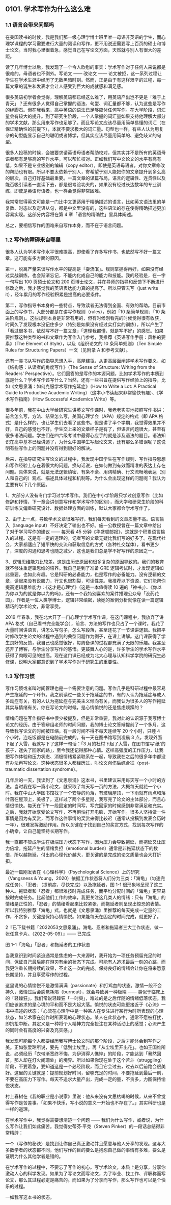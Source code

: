 ## 0101. 学术写作为什么这么难

### 1.1 语言会带来问题吗

在美国读书的时候，我是我们那一级心理学博士班里唯一母语非英语的学生，而心理学课程的学习需要进行大量的阅读和写作，更不用说还需要写上百页的硕士和博士论文。当时我心里很着急，感觉自己在写论文方面，天然就与别人有很大的差距。

读了几年博士以后，我发现了一个令人欣慰的事实：学术写作对于任何人来说都是很难的，母语者也不例外。写论文 —— 改论文 —— 论文被拒，这一系列过程让学生在学术生涯中经历了无数黑暗时刻。然而，正是由于有这样艰辛的过程，每一篇文章的诞生和发表才会让人感受到巨大的成就感和满足感。

很多英语初学者会觉得，理解英语都已经这么难了，用英语产出岂不更是「难于上青天」？还有很多人觉得自己掌握的语法、句型、词汇量都不够，认为这些是写作的绊脚石。但在我看来，高中英语的语法已足够应付任何写作。在大学阶段，词汇量会有较大的提升。到了研究生阶段，一个人掌握的词汇量如果支持他理解大部分的学术文献，那么用来写作也足够了。而且写论文应该尽量用简单易懂的词汇（在保证精确性的前提下），本就不要求极大的词汇量。句型也一样，有些人认为用复杂的句型能显示自己的聪明或者博学，但其实应该尽量用简单的、避免歧义的句型。

很多人投稿的时候，会被要求请英语母语者帮助校对，但其实并不是所有的英语母语者都有足够高的写作水平，可以帮忙校对。正如我们写中文论文的水平有高有低，如果不是专业级别的编辑（copy editor），即使是英语母语者，对你文章修改的帮助也有限。所以不要太依赖于别人，寄希望于别人能把你的文章提升到多么高的层次，自己打好基础最重要。一篇文章的谋篇布局，语言的逻辑性、连贯性以及能否吸引读者一直读下去，都是很考验功夫的，如果没有经过长达数年的专业训练，即使是英语母语者，也一样会觉得非常困难。

我常常觉得英文可能是一门比中文更适用于精确描述的语言，比如英文语法里的单复数、时态以及定语从句，都是中文里没有的，这些语法的存在使得精确描述更加容易实现。这部分内容将在第 4 章「语言的精确性」里具体阐述。

总之，要相信写作的困难来自写作本身，而不在于语言问题。

### 1.2 写作的障碍来自哪里

很多人认为学术写作水平很难提高，即使看了许多写作书，也依然写不好一篇文章。这可能有多方面的原因。

第一，脱离产量来谈写作水平的提高是「耍流氓」。规则掌握得再好，如果没有经过实战训练，也会渐渐忘记，不能内化成自己的能力和技能。我的经验是，在一字一句写出 100 页硕士论文和 200 页博士论文，并在导师的指导和反馈下不断进行修改之后，我才感觉我的英语表达能力真的提高了。所以只管去写（just write it），经年累月的写作经验积累是提高的必要条件。

第二，写作指导书本身的一些特点，导致读者无法得到全面、有效的帮助。目前市面上的写作书，大部分都是在讲写作规则（rules），例如「10 条简单规则」「10 条进阶规则」。这些规则本身是非常有用的，但有时候刚看完的时候觉得很有收获，时间久了发现根本没记住多少（特别是如果没有经过实打实的训练），所以产生了「看过很多书，依然写不好一篇文章」「道理我都懂，就是写不好」的感觉。如果要推荐这种类型的书和文章作为写作入门参考，我推荐《英语写作手册：风格的要素》（The Element of Style），以及《组织论文的 10 条简单规则》（Ten Simple Rules for Structuring Papers）一文（见附录 A 和参考文献）。

还有一类书从写作的指导思想入手，高屋建瓴，从更高层面阐述学术写作要义，如《结构感：从读者的角度写作》（The Sense of Structure: Writing from the Readers' Perspective）。它们回答的是写作的本源问题，比如学术写作的本质到底是什么？学术写作该写什么？当然，还有一些书旨在提供写作经验上的指导，比如《文思泉涌：如何克服学术写作拖延症》（How to Write a Lot: A Practical Guide to Productive Academic Writing）（这本小书读起来非常愉快有趣）、《学术写作指南》（How Successful Academics Write）等。

很多年前，我在中山大学给研究生讲英文写作课时，我老老实实地按照写作书讲：前言怎么写，方法、结果怎么写，美国心理学会（APA）规定的格式（即 APA 格式）是什么样的，也让学生们去看了这些书。但是讲了半个学期，我觉得效果并不好，自己的感觉也不好。学生交上来的文章样子是有了，但语言问题很大，甚至有很多语法问题。学生们在四六级考试中最得心应手的就是涉及语法的题目。语法知识在高中基本已经讲透了，为什么中国学生写起论文来，还有那么多错误呢？这说明有些写作上的问题并没有得到很好的解决。

后来，在指导研究生写论文的过程中，我发现中国学生在写作规则、写作指导思想和写作经验上存在着很大的问题，换句话说，在如何做到有效而精准的表达上存在问题。具体来说，就是无法逻辑缜密、有条不紊、用词精确、行文流畅地表达（别人和自己的）观点、描述具体过程和机制等。为什么会出现这样的问题呢？我认为主要有以下几个原因。

1、大部分人没有专门学习过学术写作。我们在中小学阶段只学过创意写作（比如修辞和抒情，下一章会讲创意写作和学术写作的区别），而大学和研究生阶段的科研训练又偏重研究设计、数据处理方面的训练，默认大家都会学术写作了。

2、由于上一点，导致学术文章很难写好，我们每天看到的文章质量不高。语言输入（language input）不好决定了输出也不好。施一公教授曾在一篇文章中给出了对于学习写作的建议 —— 每天看 45 分钟《华盛顿邮报》，这就是个积累语言输入的过程。这是有一定的道理的，记者写的文章无疑比我们写的好多了。在现代社会，大家都适应了短平快的交流和获取信息的方式（各种社交媒体），看书更少了，深度的沟通和思考也随之减少，这也是我们总是学不好写作的原因之一。

3、逻辑思维能力比较差。这是由历史原因和很多复杂的原因导致的。我们的教育就不够注重逻辑思维的培养。我自己是到了准备 GRE 逻辑考试时，才发现逻辑如此重要，也如此有趣。它是科研的必备能力，也是写作的必备能力。没有逻辑的文章，读起来没有说服力，行文也很割裂，可读性差。我推荐以下资源，它们能帮你提高逻辑思维能力：《这才是心理学》（这是一本值得读 10 遍的「神书」）、《你以为你以为的就是你以为的吗》，还有一个我特别喜欢的案件推理公众号「没药花园」，作者是一位人类学博士，逻辑非常缜密，读她的案例分析就像在读一篇逻辑精巧的学术论文，非常享受。

2019 年春季，我在北大开了一门心理学学术写作课。在这门课程中，我放弃了讲 APA 格式（自己看书完全能学会），前言、方法的写作也只占了一个课时。我花了大量时间讲语言，讲怎么写句子，怎么写段落，甚至还花了一节课讲逻辑。我把平时修改学生论文的过程中遇到的典型问题作为例子，在课上讲解。这门课获得了学生良好的反馈，我自己也感觉很好，每周备课的过程都充满了无限的乐趣。我甚至还开了博客，与学生分享写作的感悟。更鼓舞人心的是，许多学生的学术写作水平获得了肉眼可见的提高。现在这门课已经成为北大心理与认知科学学院的研究生必修课，说明大家都意识到了学术写作对于研究生的重要性。

### 1.3 写作习惯

写作习惯或者叫时间管理也是一个需要注意的问题。写作几乎是科研过程中最容易产生拖延的一个环节。我之前读过一些关于拖延症的书，有的人认为拖延症与成人多动症有关，有的人认为拖延症与完美主义倾向有关，而我认为很多人的写作拖延其实与情绪有关。你在写论文的时候，是心情愉悦的还是焦虑烦躁的？

情绪问题在写作指导书中很少被提及，但是非常重要。我对此的认识源于我写博士论文的经历。由于答辩组老师的时间问题，我的博士论文答辩提前了一个多月，这导致我写论文的时间被压缩，有一段时间不得不每天连续写 20 个小时，只睡 4 个小时，连吃饭都是在电脑前完成的。有一天在图书馆写到凌晨 3 点，发现外面下起了大雪，我就写下了这样一句话：「3 月的杜村下起了大雪，在图书馆写‘纸'的孩子，迷失了回家的路」，至今我还记得那种心情。这样高强度的工作压力，让我把写作体验和压力状态、消极情绪紧紧联系在一起，导致我在之后的很多年中都没有办法再写论文。这种状态很多人都经历过，叫论文创伤后综合征（post-traumatic dissertation syndrome）。

几年后的一天，我读到了《文思泉涌》这本书，书里建议采用每天写一个小时的方法。当时我在写一篇小论文，就采取了每天写一页的方法，大概每天就花一个小时。我在中山大学图书馆找了一个安静的角落，有玻璃屋顶，一下雨就有雨点和落叶落在屋顶上，美极了。这样过了两个多星期，我写完了论文的主体部分，而且心情很愉快。每天在下午一段固定的时间写，写完回家的时候感到非常满足和充实。之后，我就开始享受论文写作，不再惧怕打开电脑，开始写作。很多人坚持做一件事情是因为有奖赏，而写作这件事情的奖赏来得比较迟（通常从投稿到发表会历时一年），很难发挥激励作用。所以关键在于找到自己的奖赏方式，找到每次写作的小确幸，让自己能坚持长期写作。

我一直都不赞成学生在极端压力状态下写作，因为压力会导致拖延，而拖延又让压力倍增。拖延产生的情绪负担（emotional burden）通常是非拖延状态下的数倍，所以越拖延，付出的心理代价越大，更关键的是完成的论文质量也会大打折扣。

最近一篇刚发表在《心理科学》（Psychological Science）上的研究（Vangsness & Young，2020）依据工作状态将人们分为三类：「海龟」（匀速完成任务）、「忍者」（提前症，尽快完成）以及拖延者，图 1-1 很形象地呈现了这三种人。拖延者和「忍者」都很难按时完成任务，而平均分配时间的「海龟」更容易按时完成任务。比起他们工作的效率，我更关注这几类人的情绪：只有「海龟」的情绪是正性的，「忍者」的情绪看起来比较紧张，而拖延者则呈现出惊恐的表情。所以我特别推荐「海龟」式，也就是《文思泉涌》里推荐的每天完成一定量的工作，不贪多，关键是保持心情愉悦。如果能每天在固定的时间完成，就更好了。

2『已下载书籍「2022053文思泉涌」。海龟、忍者和拖延者三大工作状态，做一张任意卡片。（2022-05-09）』—— 已完成

图 1-1「海龟」「忍者」和拖延者的工作状态

当我意识到时间紧迫通常是焦虑的一大来源时，我开始为一项任务预留充足的时间，保证自己最后能在游刃有余的状态下完成。可能有人追求最后一刻的心跳，而我更注重长期持续的效果，不止这一次的完成。保持良好的情绪会让你在将来愿意长期坚持，并且享受写作的过程。

这里说的心情愉悦不是激情满满（passionate）和打鸡血的状态。激情一般不会持久，激情过后会感觉耗竭（burnout），就会导致另一种极端 —— 类似于临床上的「轻躁狂」，我们常说轻躁狂「一时爽」，难过的是之后伴随的情绪低落状态。我们应该追求的是心境的平和而不是大起大落。愉悦的状态可能更接近于《心流》一书中描述的状态：「心流在心理学中是一种某人在专注进行某行为时所表现的心理状态，如艺术家在创作时所表现的心理状态。某人在此状态中，通常不愿被打扰，即抗拒中断。其定义是一种将个人精神力完全投注在某种活动上的感觉；心流产生的同时会有高度的兴奋及充实感。」

我发现可能每个人都要经历我写博士论文时的那个阶段，之后才能体会到写作之美。正如张爱玲所说，要先「低到尘埃里」，再「从尘埃里开出花」。也如王国维所说，必须经历「衣带渐宽终不悔，为伊消得人憔悴」的阶段，才能达到「蓦然回首，那人却在灯火阑珊处」的境界。所以如果你现在处于这个苦斗（struggling）阶段，不要着急，要知道这是一个必经阶段，而且它会过去，过去以后前路会很美好。这里的关键就是：提前规划好时间，留够充足的时间，不要拖延到最后一刻，不要在高压力下写作。每天不追求大量产出，完成一定的量，不贪多，力图保持愉悦状态。

村上春树在《我的职业是小说家》里说：他从来没有文思枯竭的时候，从来不曾觉得写作是苦差事。「如果不快乐，写小说的意义一开始也不存在了。」其实科研也是一样的道理。

在学术写作中，我觉得需要想清楚一个问题 —— 我们为什么写作，或者说，为什么写作让我们如此痛苦。我觉得史蒂芬·平克（Steven Pinker）的一段话总结得非常精辟：

一个（写作的秘诀）是找到让你自己真正激动并且愿意与他人分享的发现。这与大多数学者的状态都不同，他们写作的目的要么是抱怨自己做的事情有多难，要么是证明为什么其他学者是错的。

在学术写作的过程中，不要忘了写作的初心。写学术论文，本质上是分享，分享你激动人心的科学发现。如果为了写论文而写论文，为了毕业、找工作、评职称而写论文，那么其过程必定是痛苦的。而如果为了分享而写作，那么写作也可以是个快乐的过程。

一如我写这本书的状态。
